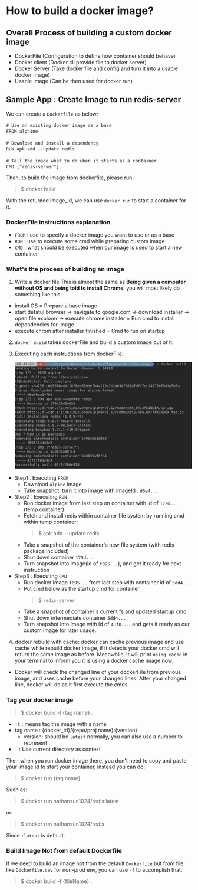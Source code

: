 # How to build a docker image?

## Overall Process of building a custom docker image
- DockerFile (Configuration to define how container should behave)
- Docker client (Docker cli provide file to docker server)
- Docker Server (Take docker file and config and turn it into a usable docker image)
- Usable Image (Can be then used for docker run)

## Sample App : Create Image to run redis-server

We can create a `Dockerfile` as below:
```Docker
# Use an existing docker image as a base
FROM alphine

# Download and install a dependency
RUN apk add --update redis

# Tell the image what to do when it starts as a container
CMD ["redis-server"]
```

Then, to build the image from dockerfile, please run:
> $ docker build .

With the returned image_id, we can use `docker run` to start a container for it.

### DockerFile instructions explanation
- `FROM` : use to specify a docker image you want to use or as a base
- `RUN` : use to execute some cmd while preparing custom image
- `CMD` : what should be executed when our image is used to start a new container

### What's the process of building an image

1. Write a docker file
  This is almost the same as **Being given a computer without OS and being told to install Chrome**, you will most likely do something like this: 
  - install OS = Prepare a base image 
  - start defatul browser ->
   navigate to google.com -> download installer -> open file explorer -> execute chrome installer = Run cmd to install dependencies for image
  - execute chrom after installer finished = Cmd to run on startup

2. `docker build` takes dockerFile and build a custom image out of it.

3. Executing each instructions from dockerFile:
   
    ![docker build process](assets/docker_build_process.png)
  - Step1 : Executing `FROM`
    - Download `alpine` image
    - Take snapshot, turn it into image with imageId : `d6e4...`
  - Step2 : Executing `RUN`
    - Run docker image from last step on container with id of `179d...` (temp container)
    - Fetch and install redis within container file system by running cmd within temp container:
      > $ apk add --update redis
    - Take a snapshot of the container's new file system (with redis package included)
    - Shut down container `179d...`
    - Turn snapshot into image(id of `f095...`), and get it ready for next instruction
  - Step3 : Executing `CMD`
    - Run docker image `f095...` from last step with container id of `5dd4...`
    - Put cmd below as the startup cmd for container
      > $ `redis-server`
    - Take a snapshot of container's current fs and updated startup cmd
    - Shut down intermediate container `5dd4...`
    - Turn snapshot into image with id of `43f0...`, and gets it ready as our custom image for later usage.

4. docker rebuild with cache: docker can cache previous image and use cache while rebuild docker image, if it detects your docker cmd will return the same image as before. Meanwhile, it will print `using cache` in your terminal to inform you it is using a docker cache image now.
  - Docker will check the changed line of your dockerFile from previous image, and uses cache before your changed lines. After your changed line, docker will do as it first execute the cmds.

### Tag your docker image

> $ docker build -t {tag name} .

- `-t` : means tag the image with a name
- tag name : {docker_id}/{repo/proj name}:{version}
  - version: should be `latest` normally, you can also use a number to represent
- `.` : Use current directory as context

Then when you run docker image there, you don't need to copy and paste your image id to start your container, instead you can do:
> $ docker run {tag name}

Such as: 
> $ docker run nathansun1024/redis:latest

or:
> $ docker run nathansun1024/redis

Since `:latest` is default.

### Build Image Not from default Dockerfile

If we need to build an image not from the default `Dockerfile` but from file like `Dockerfile.dev` for non-prod env, you can use `-f` to accomplish that:

> $ docker build -f {fileName} .
